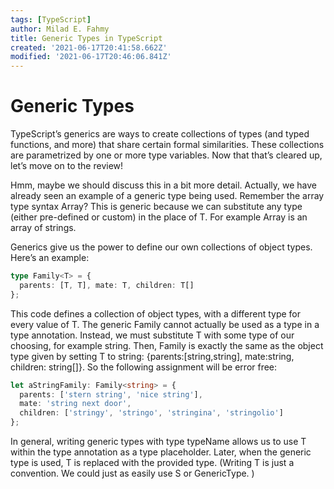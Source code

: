 ```yaml
---
tags: [TypeScript]
author: Milad E. Fahmy
title: Generic Types in TypeScript
created: '2021-06-17T20:41:58.662Z'
modified: '2021-06-17T20:46:06.841Z'
---
```


# Generic Types

TypeScript’s generics are ways to create collections of types (and typed functions, and more) that share certain formal similarities. These collections are parametrized by one or more type variables. Now that that’s cleared up, let’s move on to the review!

Hmm, maybe we should discuss this in a bit more detail. Actually, we have already seen an example of a generic type being used. Remember the array type syntax Array<T>? This is generic because we can substitute any type (either pre-defined or custom) in the place of T. For example Array<string> is an array of strings.

Generics give us the power to define our own collections of object types. Here’s an example:

```ts
type Family<T> = {
  parents: [T, T], mate: T, children: T[]
};
```

This code defines a collection of object types, with a different type for every value of T. The generic Family<T> cannot actually be used as a type in a type annotation. Instead, we must substitute T with some type of our choosing, for example string. Then, Family<string> is exactly the same as the object type given by setting T to string: {parents:[string,string], mate:string, children: string[]}. So the following assignment will be error free:

```ts
let aStringFamily: Family<string> = {
  parents: ['stern string', 'nice string'],
  mate: 'string next door', 
  children: ['stringy', 'stringo', 'stringina', 'stringolio']
}; 
```

In general, writing generic types with type typeName<T> allows us to use T within the type annotation as a type placeholder. Later, when the generic type is used, T is replaced with the provided type. (Writing T is just a convention. We could just as easily use S or GenericType. )
